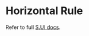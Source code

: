 # Horizontal Rule

Refer to full [S.UI docs](https://sui.sgroup.com.au/framework/components/horizontal-rule.html).